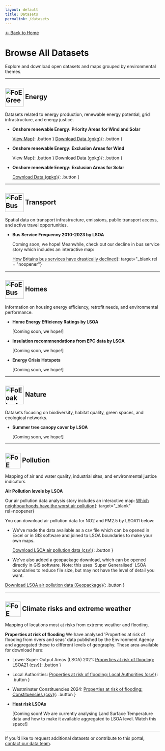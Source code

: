 ```yaml
---
layout: default
title: Datasets
permalink: /datasets
---
```


[← Back to Home](/)

# Browse All Datasets

Explore and download open datasets and maps grouped by environmental themes.

---

<!-- ENERGY HEADING WITH ICON -->
<h2>
  <img src="/assets/images/BCP Green Jobs.png"
       alt="FoE Green Jobs"
       height="60"
       align="absmiddle">   <!-- keeps it centred on the text baseline -->
  Energy
</h2>

Datasets related to energy production, renewable energy potential, grid infrastructure, and energy justice.

- **Onshore renewable Energy: Priority Areas for Wind and Solar**
  
  [View Map](/maps/renewables_map.html){: .button }  [Download Data (gpkg)]([#](/datasets/friends-of-earth-onshore-renewables.gpkg)){: .button }

- **Onshore renewable Energy: Exclusion Areas for Wind**
  
  [View Map](/maps/wind_exclusions_map.html){: .button }  [Download Data (gpkg)](/datasets/onshore-renewables-exclusions-wind-simplified-small.gpkg){: .button }

- **Onshore renewable Energy: Exclusion Areas for Solar**
  
  [Download Data (gpkg)](/datasets/onshore-renewables-exclusions-solar-simplified-small.gpkg){: .button }


---

<!-- TRANSPORT HEADING WITH ICON -->
<h2>
  <img src="/assets/images/BCP Transport.png"
       alt="FoE Bus"
       height="60"
       align="absmiddle">   <!-- keeps it centred on the text baseline -->
  Transport
</h2>

Spatial data on transport infrastructure, emissions, public transport access, and active travel opportunities.

- **Bus Service Frequency 2010-2023 by LSOA**

  Coming soon, we hope! Meanwhile, check out our decline in bus service story which includes an interactive map:

  [How Britains bus services have drastically declined](https://policy.friendsoftheearth.uk/insight/how-britains-bus-services-have-drastically-declined){: target="_blank rel = "noopener"}

  <!-- [View Dataset](#){: .button }  [Download Data](#){: .button } -->

---

<!-- HOMES HEADING WITH ICON -->
<h2>
  <img src="/assets/images/BCP Warm Homes.png"
       alt="FoE Bus"
       height="60"
       align="absmiddle">   <!-- keeps it centred on the text baseline -->
  Homes
</h2>

Information on housing energy efficiency, retrofit needs, and environmental performance.

- **Home Energy Efficiency Ratings by LSOA**
  
   [Coming soon, we hope!]
   <!-- [View Dataset](#){: .button }  [Download Data](#){: .button } -->

- **Insulation recommnendations from EPC data by LSOA**
    
   [Coming soon, we hope!]
  <!-- [View Dataset](#){: .button }  [Download Data](#){: .button } -->


- **Energy Crisis Hotspots**
  
  [Coming soon, we hope!]
  <!-- [View Dataset](#){: .button }  [Download Data](#){: .button } -->

---

<!-- NATURE HEADING WITH ICON -->
<h2>
  <img src="/assets/images/Oak Leaf copy.png"
       alt="FoE oak leaf"
       height="60"
       align="absmiddle">   <!-- keeps it centred on the text baseline -->
  Nature
</h2>

Datasets focusing on biodiversity, habitat quality, green spaces, and ecological networks.

- **Summer tree canopy cover by LSOA**
  
   [Coming soon, we hope!]
  <!-- [View Dataset](#){: .button }  [Download Data](#){: .button } -->

---

<!-- POLLUTION HEADING WITH ICON -->
<h2>
  <img src="/assets/images/car.png"
       alt="FoE car"
       height="50"
       align="absmiddle">   <!-- keeps it centred on the text baseline -->
  Pollution
</h2>

Mapping of air and water quality, industrial sites, and environmental justice indicators.

**Air Pollution levels by LSOA**
 
Our air pollution data analysis story includes an interactive map: [Which neighbourhoods have the worst air pollution](https://policy.friendsoftheearth.uk/insight/which-neighbourhoods-have-worst-air-pollution){: target="_blank" rel=noopener}
  
You can download air pollution data for NO2 and PM2.5 by LSOA11 below:
- We've made the data available as a csv file which can be opened in Excel or in GIS software and joined to LSOA boundaries to make your own maps.
      
  [Download LSOA air pollution data (csv)](/datasets/air-pollution/air-pollution-lsoa11-2021-23.csv){: .button }
      
- We've also added a geopackage download, which can be opened directly in GIS software. Note: this uses 'Super Generalised' LSOA boundaries to reduce file size, but may not have the level of detail you want.

[Download LSOA air pollution data (Geopackage)](/datasets/air-pollution/air-pollution-lsoa11-2021-23.gpkg){: .button }


---

<!-- ## Climate risks and extreme weather -->
<h2>
  <img src="/assets/images/Watch_Transparent_green.png"
       alt="FoE Watch"
       height="50"
       align="absmiddle">   <!-- keeps it centred on the text baseline -->
  Climate risks and extreme weather
</h2>

Mapping of locations most at risks from extreme weather and flooding.

**Properties at risk of flooding**
We have analysed 'Properties at risk of flooding from rivers and seas' data published by the Environment Agency and aggregated these to different levels of geography. These area available for download here:
  
  - Lower Super Output Areas (LSOA) 2021: [Properties at risk of flooding: LSOA21 (csv)](/datasets/flooding/lsoa21-properties-flooding-rivers-seas.csv){: .button }


  - Local Authorities: [Properties at risk of flooding: Local Authorities (csv)](/datasets/flooding/oslaua-properties-flooding-rivers-seas.csv){: .button }


  - Westminster Constituencies 2024: [Properties at risk of flooding: Constituencies (csv)](/datasets/flooding/pcon24-properties-flooding-rivers-seas.csv){: .button }


- **Heat risk LSOAs**
  
  [Coming soon! We are currently analysing Land Surface Temperature data and how to make it available aggregated to LSOA level. Watch this space!]
  <!-- [View Dataset](#){: .button }  [Download Data](#){: .button } -->

---

If you’d like to request additional datasets or contribute to this portal, [contact our data team](mailto:data@foe.co.uk).
